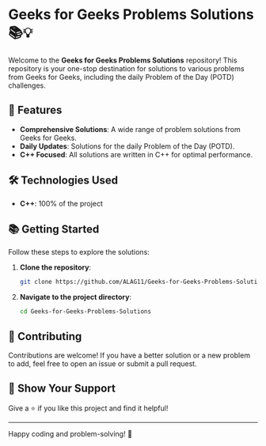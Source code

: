 # Geeks for Geeks Problems Solutions 📚💡

Welcome to the **Geeks for Geeks Problems Solutions** repository! This repository is your one-stop destination for solutions to various problems from Geeks for Geeks, including the daily Problem of the Day (POTD) challenges.

## 🚀 Features

- **Comprehensive Solutions**: A wide range of problem solutions from Geeks for Geeks.
- **Daily Updates**: Solutions for the daily Problem of the Day (POTD).
- **C++ Focused**: All solutions are written in C++ for optimal performance.

## 🛠 Technologies Used

- **C++**: 100% of the project

## 📚 Getting Started

Follow these steps to explore the solutions:

1. **Clone the repository**:
    ```bash
    git clone https://github.com/ALAG11/Geeks-for-Geeks-Problems-Solutions.git
    ```
2. **Navigate to the project directory**:
    ```bash
    cd Geeks-for-Geeks-Problems-Solutions
    ```

## 🤝 Contributing

Contributions are welcome! If you have a better solution or a new problem to add, feel free to open an issue or submit a pull request.

## 🌟 Show Your Support

Give a ⭐️ if you like this project and find it helpful!

---

Happy coding and problem-solving! 🚀
